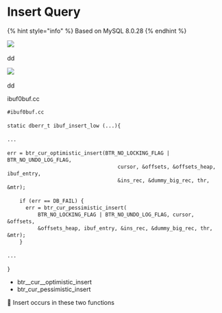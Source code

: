 # Insert Query

{% hint style="info" %}
Based on MySQL 8.0.28
{% endhint %}

![](<../../../.gitbook/assets/스크린샷 2022-08-01 오후 3.20.39.png>)

dd



![](<../../../.gitbook/assets/스크린샷 2022-08-01 오후 3.18.30 (1).png>)

dd





ibuf0buf.cc

```
#ibuf0buf.cc

static dberr_t ibuf_insert_low (...){

...

err = btr_cur_optimistic_insert(BTR_NO_LOCKING_FLAG | BTR_NO_UNDO_LOG_FLAG,
                                    cursor, &offsets, &offsets_heap, ibuf_entry,
                                    &ins_rec, &dummy_big_rec, thr, &mtr);

    if (err == DB_FAIL) {
      err = btr_cur_pessimistic_insert(
          BTR_NO_LOCKING_FLAG | BTR_NO_UNDO_LOG_FLAG, cursor, &offsets,
          &offsets_heap, ibuf_entry, &ins_rec, &dummy_big_rec, thr, &mtr);
    }
    
...

}
```

* btr\__cur\__optimistic\_insert
* btr\_cur\_pessimistic\_insert

🔼 Insert occurs in these two functions&#x20;





